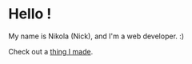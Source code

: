 # Hello !
My name is Nikola (Nick), and I'm a web developer. :)

Check out a [thing I made](https://nlukic97.github.io).


